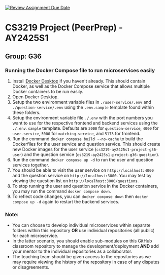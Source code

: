 [![Review Assignment Due Date](https://classroom.github.com/assets/deadline-readme-button-22041afd0340ce965d47ae6ef1cefeee28c7c493a6346c4f15d667ab976d596c.svg)](https://classroom.github.com/a/bzPrOe11)
# CS3219 Project (PeerPrep) - AY2425S1
## Group: G36

### Running the Docker Compose file to run microservices easily
1. Install [Docker Desktop](https://www.docker.com/products/docker-desktop/) if you haven't already. This should contain Docker, as well as the Docker Compose service that allows multiple Docker containers to be run easily.
2. Open Docker Desktop.
3. Setup the two environment variable files in `./user-service/.env` and `./question-service/.env` using the `.env.sample` template found within these folders.
4. Setup the environment variable file `./.env` with the port numbers you want to use for the respective frontend and backend services using the `./.env.sample` template. Defaults are `3000` for `question-service`, `4000` for `user-service`, `5000` for `matching-service`, and `5173` for frontend.
5. Run the command `docker compose build --no-cache` to build the Dockerfiles for the user service and question service. This should create new Docker images for the user service (`cs3219-ay2425s1-project-g36-user`) and the question service (`cs3219-ay2425s1-project-g36-question`).
6. Run the command `docker compose up -d` to run the user and question services together.
7. You should be able to visit the user service on `http://localhost:4000` and the question service on `http://localhost:3000`. You may test by viewing the question list on `http://localhost:3000/questions`.
8. To stop running the user and question service in the Docker containers, you may run the command `docker compose down`.
9. To reflect code changes, you can `docker compose down` then `docker compose up -d` again to restart the backend services.

### Note: 
- You can choose to develop individual microservices within separate folders within this repository **OR** use individual repositories (all public) for each microservice. 
- In the latter scenario, you should enable sub-modules on this GitHub classroom repository to manage the development/deployment **AND** add your mentor to the individual repositories as a collaborator. 
- The teaching team should be given access to the repositories as we may require viewing the history of the repository in case of any disputes or disagreements. 
